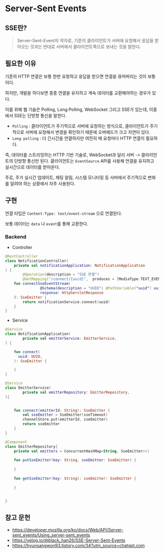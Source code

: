 # Server‑Sent Events

## SSE란?

> Server-Sent-Event의 약자로, 기존의 클라이언트가 서버에 요청해서 응답을 받아오는 것과는 반대로 서버에서 클라이언트쪽으로 보내는 것을 말한다.

## 필요한 이유

기존의 HTTP 연결은 보통 한번 요청하고 응답을 받으면 연결을 끊어버리는 것이 보통이다.

하지만, 개발을 하다보면 종종 연결을 유지하고 계속 데이터를 교환해야하는 경우가 있다.



이를 위해 웹 기술은 Polling, Long Polling, WebSocket 그리고 SSE가 있는데, 이중에서 SSE는 단방향 통신을 말한다.

- `Polling` : 클라이언트가 주기적으로 서버에 요청하는 방식으로, 클라이언트가 주기적으로 서버에 요청해서 변경을 확인하기 때문에 오버헤드가 크고 지연이 있다.
- `Long polling` : 더 긴시간을 연결하지만 여전히 매 요청마다 HTTP 연결이 필요하다.

즉, 데이터를 스트리밍하는 HTTP 기반 기술로, WebSocket과 달리 서버 -> 클라이언트의 단방향 통신만 된다. 클라이언트는 `EventSource` API를 사용해 연결을 유지하고 실시간으로 데이터를 받아온다.

주로, 주가 실시간 업데이트, 채팅 알림, 시스템 모니터링 등 서버에서 주기적으로 변화를 알려야 하는 상황에서 자주 사용된다.



## 구현

연결 타입은 `Content-Type: text/event-stream` 으로 연결된다.

보통 데이터는 `data` 나 `event`를 통해 교환한다.



### Backend

- Controller

```kotlin
@RestController
class NotificationController(
    private val notificationApplication: NotificationApplication
) {
		@Operation(description = "SSE 연결")
		@GetMapping("/connect/{uuid}",  produces = [MediaType.TEXT_EVENT_STREAM_VALUE, MediaType.APPLICATION_JSON_VALUE])
    fun connectSseEventStream(
				@Schema(description = "UUID") @PathVariable("uuid") uuid: UUID,
				response: HttpServletResponse
    ): SseEmitter {
        return notificationService.connect(uuid)
    }
}
```



- Service

```kotlin
@Service
class NotificationApplication(
		private val emitterService: EmitterService,
) {

    fun connect(
      uuid: UUID,
    ): SseEmitter {

    }
}
```



```kotlin
@Service
class EmitterService(
		private val emitterRepository: EmitterRepository,
){

  
  	fun connect(emitterId: String): SseEmitter {
        val sseEmitter = SseEmitter(sseTimeout)
        channelStore.put(emitterId, sseEmitter)
        return sseEmitter
    }
}
```





```kotlin
@Component
class EmitterRepository{
  	private val emitters = ConcurrentHashMap<String, SseEmitter>() 
  
  	fun putSseEmitter(key: String, sseEmitter: SseEmitter) {
      	
    }
  
    fun getSseEmitter(key: String): sseEmitter: SseEmitter {
      	
    }
  
  	
}
```









## 참고 문헌

- https://developer.mozilla.org/ko/docs/Web/API/Server-sent_events/Using_server-sent_events
- https://velog.io/@black_han26/SSE-Server-Sent-Events
- https://hyunsangwon93.tistory.com/34?utm_source=chatgpt.com